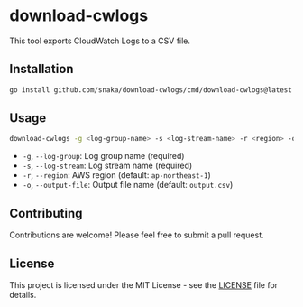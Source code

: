 # download-cwlogs

This tool exports CloudWatch Logs to a CSV file.

## Installation

```bash
go install github.com/snaka/download-cwlogs/cmd/download-cwlogs@latest
```

## Usage

```bash
download-cwlogs -g <log-group-name> -s <log-stream-name> -r <region> -o <output-file>
```

- `-g`, `--log-group`: Log group name (required)
- `-s`, `--log-stream`: Log stream name (required)
- `-r`, `--region`: AWS region (default: `ap-northeast-1`)
- `-o`, `--output-file`: Output file name (default: `output.csv`)

## Contributing

Contributions are welcome! Please feel free to submit a pull request.

## License

This project is licensed under the MIT License - see the [LICENSE](LICENSE) file for details.
